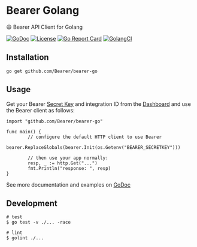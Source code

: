 # Bearer Golang

:smile: Bearer API Client for Golang

[![GoDoc](https://img.shields.io/static/v1?label=godoc&message=reference&color=blue)](https://pkg.go.dev/github.com/Bearer/bearer-go?tab=doc)
[![License](https://img.shields.io/badge/license-Apache--2.0-%2397ca00.svg)](https://github.com/Bearer/bearer-go/blob/master/LICENSE)
[![Go Report Card](https://goreportcard.com/badge/github.com/Bearer/bearer-go)](https://goreportcard.com/report/github.com/Bearer/bearer-go)
[![GolangCI](https://golangci.com/badges/github.com/Bearer/bearer-go.svg)](https://golangci.com/r/github.com/Bearer/bearer-go)

## Installation

```console
go get github.com/Bearer/bearer-go
```

## Usage

Get your Bearer [Secret Key](https://app.bearer.sh/keys) and integration ID from the [Dashboard](https://app.bearer.sh/) and use the Bearer client as follows:

```golang
import "github.com/Bearer/bearer-go"

func main() {
        // configure the default HTTP client to use Bearer
        bearer.ReplaceGlobals(bearer.Init(os.Getenv("BEARER_SECRETKEY")))

        // then use your app normally:
        resp, _ := http.Get("...")
        fmt.Println("response: ", resp)
}

```

See more documentation and examples on [GoDoc](https://godoc.org/github.com/Bearer/bearer-go)

## Development

```console
# test
$ go test -v ./... -race

# lint
$ golint ./...
```
